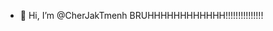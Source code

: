 - 👋 Hi, I’m @CherJakTmenh
BRUHHHHHHHHHHHH!!!!!!!!!!!!!!!

<!---
CherJakTmenh/CherJakTmenh is a ✨ special ✨ repository because its `README.md` (this file) appears on your GitHub profile.
You can click the Preview link to take a look at your changes.
--->
